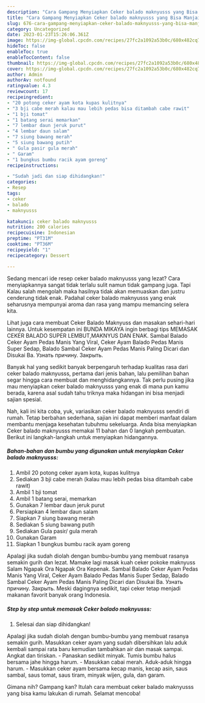 ```yaml
---
description: "Cara Gampang Menyiapkan Ceker balado maknyusss yang Bisa Manjain Lidah"
title: "Cara Gampang Menyiapkan Ceker balado maknyusss yang Bisa Manjain Lidah"
slug: 676-cara-gampang-menyiapkan-ceker-balado-maknyusss-yang-bisa-manjain-lidah
category: Uncategorized
date: 2023-01-23T15:26:06.361Z
image: https://img-global.cpcdn.com/recipes/27fc2a1092a53b0c/680x482cq70/ceker-balado-maknyusss-foto-resep-utama.jpg
hideToc: false
enableToc: true
enableTocContent: false
thumbnail: https://img-global.cpcdn.com/recipes/27fc2a1092a53b0c/680x482cq70/ceker-balado-maknyusss-foto-resep-utama.jpg
cover: https://img-global.cpcdn.com/recipes/27fc2a1092a53b0c/680x482cq70/ceker-balado-maknyusss-foto-resep-utama.jpg
author: Admin
authorAv: notfound
ratingvalue: 4.3
reviewcount: 17
recipeingredient:
- "20 potong ceker ayam kota kupas kulitnya"
- "3 bji cabe merah kalau mau lebih pedas bisa ditambah cabe rawit"
- "1 bji tomat"
- "1 batang serai memarkan"
- "7 lembar daun jeruk purut"
- "4 lembar daun salam"
- "7 siung bawang merah"
- "5 siung bawang putih"
- " Gula pasir gula merah"
- " Garam"
- "1 bungkus bumbu racik ayam goreng"
recipeinstructions:

- "Sudah jadi dan siap dihidangkan!"
categories:
- Resep
tags:
- ceker
- balado
- maknyusss

katakunci: ceker balado maknyusss 
nutrition: 200 calories
recipecuisine: Indonesian
preptime: "PT31M"
cooktime: "PT36M"
recipeyield: "1"
recipecategory: Dessert

---
```



Sedang mencari ide resep ceker balado maknyusss yang lezat? Cara menyiapkannya sangat tidak terlalu sulit namun tidak gampang juga. Tapi Kalau salah mengolah maka hasilnya tidak akan memuaskan dan justru cenderung tidak enak. Padahal ceker balado maknyusss yang enak seharusnya mempunyai aroma dan rasa yang mampu memancing selera kita.


Lihat juga cara membuat Ceker Balado Maknyuss dan masakan sehari-hari lainnya. Untuk kesempatan ini BUNDA MIKAYA ingin berbagi tips MEMASAK CEKER BALADO SUPER LEMBUT,MAKNYUS DAN ENAK. Sambal Balado Ceker Ayam Pedas Manis Yang Viral, Ceker Ayam Balado Pedas Manis Super Sedap, Balado Sambal Ceker Ayam Pedas Manis Paling Dicari dan Disukai Ba. Узнать причину. Закрыть.

Banyak hal yang sedikit banyak berpengaruh terhadap kualitas rasa dari ceker balado maknyusss, pertama dari jenis bahan, lalu pemilihan bahan segar hingga cara membuat dan menghidangkannya. Tak perlu pusing jika mau menyiapkan ceker balado maknyusss yang enak di mana pun kamu berada, karena asal sudah tahu triknya maka hidangan ini bisa menjadi sajian spesial.


Nah, kali ini kita coba, yuk, variasikan ceker balado maknyusss sendiri di rumah. Tetap berbahan sederhana, sajian ini dapat memberi manfaat dalam membantu menjaga kesehatan tubuhmu sekeluarga. Anda bisa menyiapkan Ceker balado maknyusss memakai 11 bahan dan 0 langkah pembuatan. Berikut ini langkah-langkah untuk menyiapkan hidangannya.

<!--inarticleads1-->

##### Bahan-bahan dan bumbu yang digunakan untuk menyiapkan Ceker balado maknyusss:

1. Ambil 20 potong ceker ayam kota, kupas kulitnya
1. Sediakan 3 bji cabe merah (kalau mau lebih pedas bisa ditambah cabe rawit)
1. Ambil 1 bji tomat
1. Ambil 1 batang serai, memarkan
1. Gunakan 7 lembar daun jeruk purut
1. Persiapkan 4 lembar daun salam
1. Siapkan 7 siung bawang merah
1. Sediakan 5 siung bawang putih
1. Sediakan  Gula pasir/ gula merah
1. Gunakan  Garam
1. Siapkan 1 bungkus bumbu racik ayam goreng


Apalagi jika sudah diolah dengan bumbu-bumbu yang membuat rasanya semakin gurih dan lezat. Mamake lagi masak kuah ceker pokoke maknyuss Salam Ngapak Ora Ngapak Ora Kepenak. Sambal Balado Ceker Ayam Pedas Manis Yang Viral, Ceker Ayam Balado Pedas Manis Super Sedap, Balado Sambal Ceker Ayam Pedas Manis Paling Dicari dan Disukai Ba. Узнать причину. Закрыть. Meski dagingnya sedikit, tapi ceker tetap menjadi makanan favorit banyak orang Indonesia. 

<!--inarticleads2-->

##### Step by step untuk memasak Ceker balado maknyusss:


1. Selesai dan siap dihidangkan!

Apalagi jika sudah diolah dengan bumbu-bumbu yang membuat rasanya semakin gurih. Masukkan ceker ayam yang sudah dibersihkan lalu aduk kembali sampai rata baru kemudian tambahkan air dan masak sampai. Angkat dan tiriskan. - Panaskan sedikit minyak. Tumis bumbu halus bersama jahe hingga harum. - Masukkan cabai merah. Aduk-aduk hingga harum. - Masukkan ceker ayam bersama kecap manis, kecap asin, saus sambal, saus tomat, saus tiram, minyak wijen, gula, dan garam. 

Gimana nih? Gampang kan? Itulah cara membuat ceker balado maknyusss yang bisa kamu lakukan di rumah. Selamat mencoba!
